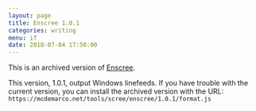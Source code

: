 ```yaml
---
layout: page
title: Enscree 1.0.1
categories: writing
menu: if
date: 2018-07-04 17:50:00
---
```

This is an archived version of [Enscree](/tools/scree/enscree/).

This version, 1.0.1, output Windows linefeeds.  If you have trouble with the current version, you can install the archived version with the URL: `https://mcdemarco.net/tools/scree/enscree/1.0.1/format.js`   


